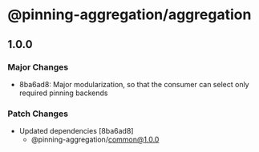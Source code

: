 # @pinning-aggregation/aggregation

## 1.0.0
### Major Changes

- 8ba6ad8: Major modularization, so that the consumer can select only required pinning backends

### Patch Changes

- Updated dependencies [8ba6ad8]
  - @pinning-aggregation/common@1.0.0
